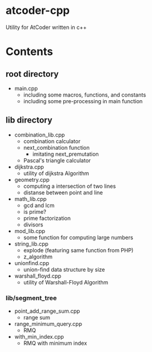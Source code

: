 # atcoder-cpp

Utility for AtCoder written in c++

# Contents

## root directory

- main.cpp
    - including some macros, functions, and constants
    - including some pre-processing in main function

## lib directory

- combination_lib.cpp
    - combination calculator
    - next_combination function
        - imitating next_premutation
    - Pascal's triangle calculator
- dijkstra.cpp
    - utility of dijkstra Algorithm
- geometry.cpp
    - computing a intersection of two lines
    - distanse between point and line
- math_lib.cpp
    - gcd and lcm
    - is prime?
    - prime factorization
    - divisors
- mod_lib.cpp
    - some function for computing large numbers
- string_lib.cpp
    - explode (featuring same function from PHP)
    - z_algorithm
- unionfind.cpp
    - union-find data structure by size
- warshall_floyd.cpp
    - utility of Warshall-Floyd Algorithm

### lib/segment_tree

- point_add_range_sum.cpp
    - range sum
- range_minimum_query.cpp
    - RMQ
- with_min_index.cpp
    - RMQ with minimum index

